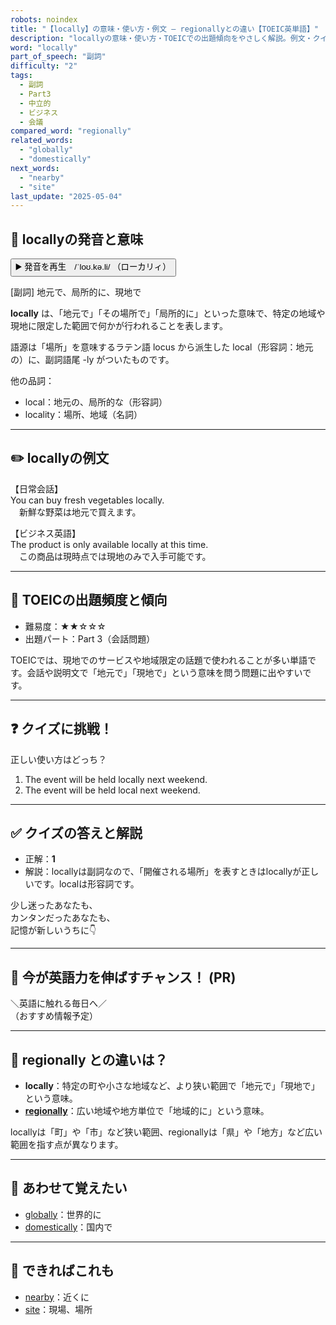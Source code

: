 ```yaml
---
robots: noindex
title: "【locally】の意味・使い方・例文 ― regionallyとの違い【TOEIC英単語】"
description: "locallyの意味・使い方・TOEICでの出題傾向をやさしく解説。例文・クイズ付きでregionallyとの違いもわかりやすく学べます。"
word: "locally"
part_of_speech: "副詞"
difficulty: "2"
tags:
  - 副詞
  - Part3
  - 中立的
  - ビジネス
  - 会議
compared_word: "regionally"
related_words:
  - "globally"
  - "domestically"
next_words:
  - "nearby"
  - "site"
last_update: "2025-05-04"
---
```


## 🔰 locallyの発音と意味

<button class="play-audio" onclick="playTTS('locally')">
  <span class="play-audio-main">
    ▶️ 発音を再生　/ˈloʊ.kə.li/
  </span>
  <span class="play-audio-sub">
    （ローカリィ）
  </span>
</button>

[副詞] 地元で、局所的に、現地で

**locally** は、「地元で」「その場所で」「局所的に」といった意味で、特定の地域や現地に限定した範囲で何かが行われることを表します。

語源は「場所」を意味するラテン語 locus から派生した local（形容詞：地元の）に、副詞語尾 -ly がついたものです。

他の品詞：  
- local：地元の、局所的な（形容詞）
- locality：場所、地域（名詞）

---

## ✏️ locallyの例文

【日常会話】  
You can buy fresh vegetables locally.  
　新鮮な野菜は地元で買えます。

【ビジネス英語】  
The product is only available locally at this time.  
　この商品は現時点では現地のみで入手可能です。

---

## 🎯 TOEICの出題頻度と傾向

- 難易度：★★☆☆☆
- 出題パート：Part 3（会話問題）

TOEICでは、現地でのサービスや地域限定の話題で使われることが多い単語です。会話や説明文で「地元で」「現地で」という意味を問う問題に出やすいです。

---

## ❓ クイズに挑戦！

正しい使い方はどっち？

1. The event will be held locally next weekend.  
2. The event will be held local next weekend.

---

## ✅ クイズの答えと解説

- 正解：**1**
- 解説：locallyは副詞なので、「開催される場所」を表すときはlocallyが正しいです。localは形容詞です。

少し迷ったあなたも、  
カンタンだったあなたも、  
記憶が新しいうちに👇️

---

## 🚀 今が英語力を伸ばすチャンス！ (PR)

<div class="info-center">
＼英語に触れる毎日へ／<br>  
（おすすめ情報予定）
</div>

---

## 🤔  regionally との違いは？

- **locally**：特定の町や小さな地域など、より狭い範囲で「地元で」「現地で」という意味。
- **[regionally](/word/regionally/)**：広い地域や地方単位で「地域的に」という意味。

locallyは「町」や「市」など狭い範囲、regionallyは「県」や「地方」など広い範囲を指す点が異なります。

---

## 🧩 あわせて覚えたい

- [globally](/word/globally/)：世界的に
- [domestically](/word/domestically/)：国内で

---

## 📖 できればこれも

- [nearby](/word/nearby/)：近くに
- [site](/word/site/)：現場、場所

<!-- cvid: aid45_bid34 -->
